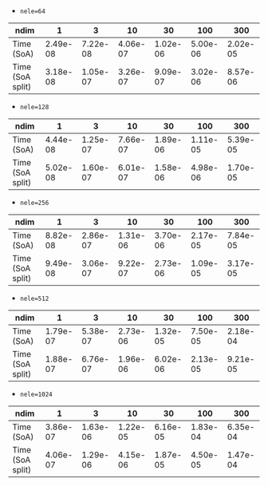 * `nele=64`

|            ndim|        1|        3|       10|       30|      100|      300|
|----------------|---------|---------|---------|---------|---------|---------|
|Time       (SoA)| 2.49e-08| 7.22e-08| 4.06e-07| 1.02e-06| 5.00e-06| 2.02e-05|
|Time (SoA split)| 3.18e-08| 1.05e-07| 3.26e-07| 9.09e-07| 3.02e-06| 8.57e-06|

* `nele=128`

|            ndim|        1|        3|       10|       30|      100|      300|
|----------------|---------|---------|---------|---------|---------|---------|
|Time       (SoA)| 4.44e-08| 1.25e-07| 7.66e-07| 1.89e-06| 1.11e-05| 5.39e-05|
|Time (SoA split)| 5.02e-08| 1.60e-07| 6.01e-07| 1.58e-06| 4.98e-06| 1.70e-05|

* `nele=256`

|            ndim|        1|        3|       10|       30|      100|      300|
|----------------|---------|---------|---------|---------|---------|---------|
|Time       (SoA)| 8.82e-08| 2.86e-07| 1.31e-06| 3.70e-06| 2.17e-05| 7.84e-05|
|Time (SoA split)| 9.49e-08| 3.06e-07| 9.22e-07| 2.73e-06| 1.09e-05| 3.17e-05|

* `nele=512`

|            ndim|        1|        3|       10|       30|      100|      300|
|----------------|---------|---------|---------|---------|---------|---------|
|Time       (SoA)| 1.79e-07| 5.38e-07| 2.73e-06| 1.32e-05| 7.50e-05| 2.18e-04|
|Time (SoA split)| 1.88e-07| 6.76e-07| 1.96e-06| 6.02e-06| 2.13e-05| 9.21e-05|

* `nele=1024`

|            ndim|        1|        3|       10|       30|      100|      300|
|----------------|---------|---------|---------|---------|---------|---------|
|Time       (SoA)| 3.86e-07| 1.63e-06| 1.22e-05| 6.16e-05| 1.83e-04| 6.35e-04|
|Time (SoA split)| 4.06e-07| 1.29e-06| 4.15e-06| 1.87e-05| 4.50e-05| 1.47e-04|

